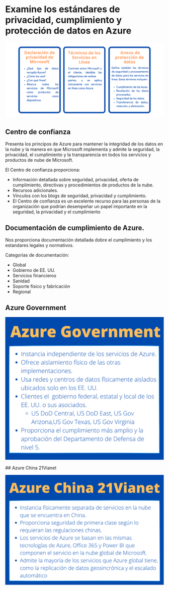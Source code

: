 # Examine los estándares de privacidad, cumplimiento y protección de datos en Azure

<p align="center"> 
    <strong></strong>
    <img alt="TiposNubes" src="../Imagenes/Privacidad.png"
    <strong></strong>
</p>


 ## Centro de confianza

 Presenta los principos de Azure para mantener la integridad de los datos en la nube y la manera en que Microsoft implementa y admite la seguridad, la privacidad, el cumplimiento y la transparencia en todos los servicios y productos de nube de Microsoft. 

 El Centro de confianza proporciona:
 * Información detallada sobre seguridad, privacidad, oferta de cumplimiento, directivas y procedimientos de productos de la nube.
 * Recursos adicionales.
 * Vínculos con los blogs de seguridad, privacidad y cumplimiento.
* El Centro de confianza es un excelente recurso para las personas de la organización que podrían desempeñar un papel importante en la seguridad, la privacidad y el cumplimiento

## Documentación de cumplimiento de Azure.

Nos proporciona documentación detallada dobre el cumplimiento y los estandares legales y normativos.

Categorias de documentación:
* Global
* Gobierno de EE. UU.
* Servicios financieros
* Sanidad
* Soporte físico y fabricación
* Regional

## Azure Government
<p align="center"> 
    <strong></strong>
    <img alt="TiposNubes" src="../Imagenes/Gov.png"
    <strong></strong>
</p>
## Azure China 21Vianet
<p align="center"> 
    <strong></strong>
    <img alt="TiposNubes" src="../Imagenes/21v.png"
    <strong></strong>
</p>